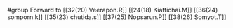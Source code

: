 #group 
Forward to
[[32(20) Veerapon.R]]
[[24(18) Kiattichai.M]]
[[36(24) somporn.k]]
[[35(23) chutida.s]]
[[37(25) Nopsarun.P]]
[[38(26) Somyot.T]]
